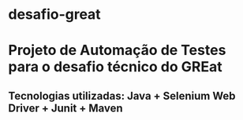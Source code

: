 # desafio-great

# Projeto de Automação de Testes para o desafio técnico do GREat

## Tecnologias utilizadas: Java + Selenium Web Driver + Junit + Maven

